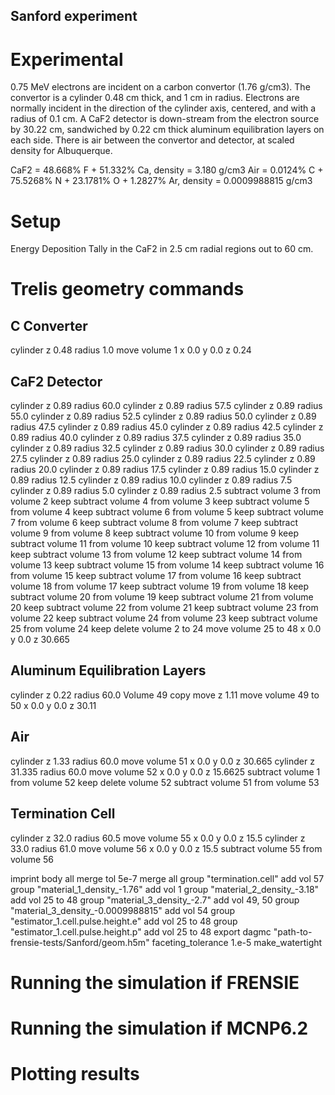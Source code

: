 ## Sanford experiment ##

# Experimental
0.75 MeV electrons are incident on a carbon convertor (1.76 g/cm3).
The convertor is a cylinder 0.48 cm thick, and 1 cm in radius.
Electrons are normally incident in the direction of the cylinder axis, centered,
and with a radius of 0.1 cm.
A CaF2 detector is down-stream from the electron source by 30.22 cm, sandwiched
by 0.22 cm thick aluminum equilibration layers on each side.
There is air between the convertor and detector, at scaled density for
Albuquerque.

CaF2 = 48.668% F + 51.332% Ca, density = 3.180 g/cm3
Air = 0.0124% C + 75.5268% N + 23.1781% O + 1.2827% Ar, density = 0.0009988815 g/cm3

# Setup
Energy Deposition Tally in the CaF2 in 2.5 cm radial regions out to 60 cm.

# Trelis geometry commands
## C Converter
cylinder z 0.48 radius 1.0
move volume 1 x 0.0 y 0.0 z 0.24
## CaF2 Detector
cylinder z 0.89 radius 60.0
cylinder z 0.89 radius 57.5
cylinder z 0.89 radius 55.0
cylinder z 0.89 radius 52.5
cylinder z 0.89 radius 50.0
cylinder z 0.89 radius 47.5
cylinder z 0.89 radius 45.0
cylinder z 0.89 radius 42.5
cylinder z 0.89 radius 40.0
cylinder z 0.89 radius 37.5
cylinder z 0.89 radius 35.0
cylinder z 0.89 radius 32.5
cylinder z 0.89 radius 30.0
cylinder z 0.89 radius 27.5
cylinder z 0.89 radius 25.0
cylinder z 0.89 radius 22.5
cylinder z 0.89 radius 20.0
cylinder z 0.89 radius 17.5
cylinder z 0.89 radius 15.0
cylinder z 0.89 radius 12.5
cylinder z 0.89 radius 10.0
cylinder z 0.89 radius 7.5
cylinder z 0.89 radius 5.0
cylinder z 0.89 radius 2.5
subtract volume 3 from volume 2 keep
subtract volume 4 from volume 3 keep
subtract volume 5 from volume 4 keep
subtract volume 6 from volume 5 keep
subtract volume 7 from volume 6 keep
subtract volume 8 from volume 7 keep
subtract volume 9 from volume 8 keep
subtract volume 10 from volume 9 keep
subtract volume 11 from volume 10 keep
subtract volume 12 from volume 11 keep
subtract volume 13 from volume 12 keep
subtract volume 14 from volume 13 keep
subtract volume 15 from volume 14 keep
subtract volume 16 from volume 15 keep
subtract volume 17 from volume 16 keep
subtract volume 18 from volume 17 keep
subtract volume 19 from volume 18 keep
subtract volume 20 from volume 19 keep
subtract volume 21 from volume 20 keep
subtract volume 22 from volume 21 keep
subtract volume 23 from volume 22 keep
subtract volume 24 from volume 23 keep
subtract volume 25 from volume 24 keep
delete volume 2 to 24
move volume 25 to 48 x 0.0 y 0.0 z 30.665
## Aluminum Equilibration Layers
cylinder z 0.22 radius 60.0
Volume 49 copy move z 1.11
move volume 49 to 50 x 0.0 y 0.0 z 30.11
## Air
cylinder z 1.33 radius 60.0
move volume 51 x 0.0 y 0.0 z 30.665
cylinder z 31.335 radius 60.0
move volume 52 x 0.0 y 0.0 z 15.6625
subtract volume 1 from volume 52 keep
delete volume 52
subtract volume 51 from volume 53
## Termination Cell
cylinder z 32.0 radius 60.5
move volume 55 x 0.0 y 0.0 z 15.5
cylinder z 33.0 radius 61.0
move volume 56 x 0.0 y 0.0 z 15.5
subtract volume 55 from volume 56

imprint body all
merge tol 5e-7
merge all
group "termination.cell" add vol 57
group "material_1_density_-1.76" add vol 1
group "material_2_density_-3.18" add vol 25 to 48
group "material_3_density_-2.7" add vol 49, 50
group "material_3_density_-0.0009988815" add vol 54
group "estimator_1.cell.pulse.height.e" add vol 25 to 48
group "estimator_1.cell.pulse.height.p" add vol 25 to 48
export dagmc "path-to-frensie-tests/Sanford/geom.h5m" faceting_tolerance 1.e-5 make_watertight

# Running the simulation if FRENSIE

# Running the simulation if MCNP6.2

# Plotting results